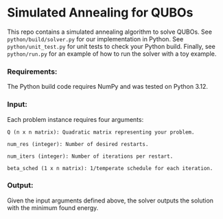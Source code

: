 # Simulated Annealing for QUBOs

This repo contains a simulated annealing algorithm to solve QUBOs. See
`python/build/solver.py` for our implementation in Python. See
`python/unit_test.py` for unit tests to check your Python build. Finally, see
`python/run.py` for an example of how to run the solver with a toy example.

### Requirements:

The Python build code requires NumPy and was tested on Python 3.12.

### Input:

Each problem instance requires four arguments:

```
Q (n x n matrix): Quadratic matrix representing your problem.

num_res (integer): Number of desired restarts.

num_iters (integer): Number of iterations per restart.

beta_sched (1 x n matrix): 1/temperate schedule for each iteration.

```

### Output:

Given the input arguments defined above, the solver outputs the
solution with the minimum found energy.
